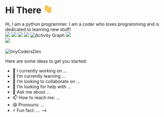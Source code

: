 # Hi There <img src="./wave.gif" width="30px">
Hi, I am a python programmer. I am a coder who loves programming and is dedicated to learning new stuff!
<br>
![](https://komarev.com/ghpvc/?username=tinyCodersDen&color=blue)
![](https://img.shields.io/badge/OS-Windows&nbsp;10-informational?style=flat&logo=windows&logoColor=blue&color=0C7DBE)
![](https://img.shields.io/badge/Editor-VS&nbsp;Code-informational?style=flat&logo=visual-studio-code&logoColor=blue&color=0C7DBE)
![](https://img.shields.io/badge/Shell-Windows&nbsp;Terminal-informational?style=flat&logo=windows-terminal&logoColor=blue&color=0C7DBE)
![Activity Graph](https://activity-graph.herokuapp.com/graph?username=tinyCodersDen&theme=github)
<img src="https://github-readme-stats.vercel.app/api/top-langs/?username=tinyCodersDen&layout=compact"/>
<br>
<img src="https://github-readme-stats.vercel.app/api?count_private=true&include_all_commits=true&username=tinyCodersDen&show_icons=true&hide_title=true&theme=dark" /> 
<p><img align="center" src="https://github-readme-streak-stats.herokuapp.com/?user=tinyCodersDen&" alt="tinyCodersDen" /></p>
Here are some ideas to get you started:

- 🔭 I currently working on ...
- 🌱 I’m currently learning ...
- 👯 I’m looking to collaborate on ...
- 🤔 I’m looking for help with ...
- 💬 Ask me about ...
- 📫 How to reach me: ...
- 😄 Pronouns: ...
- ⚡ Fun fact: ...
-->
